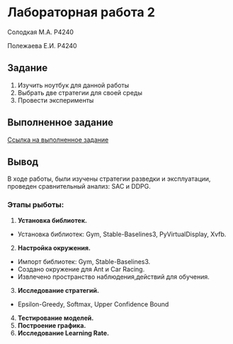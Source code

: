 # Лабораторная работа 2

Солодкая М.А. P4240

Полежаева Е.И. P4240

## Задание

1. Изучить ноутбук для данной работы
2. Выбрать две стратегии для своей среды
3. Провести эксперименты

## Выполненное задание

[Ссылка на выполненное задание](https://github.com/ZhenyaP0/validation-and-testing/blob/2b7738426005422a1ed78ad992982a6c444b82bb/Lab1/Lr1.ipynb)

## Вывод

В ходе работы, были изучены стратегии разведки и эксплуатации, проведен сравнительный анализ: SAC и DDPG. 

### Этапы рыботы:

1. **Установка библиотек.**
 - Установка библиотек: Gym, Stable-Baselines3, PyVirtualDisplay, Xvfb.
2. **Настройка окружения.**
 - Импорт библиотек: Gym, Stable-Baselines3.
 - Создано окружение для Ant и Car Racing.
 - Извлечено пространство наблюдения,действий для обучения.
3. **Исследование стратегий.**
 - Epsilon-Greedy, Softmax, Upper Confidence Bound
4. **Тестирование моделей.**
5. **Построение графика.**
6. **Исследование Learning Rate.**



